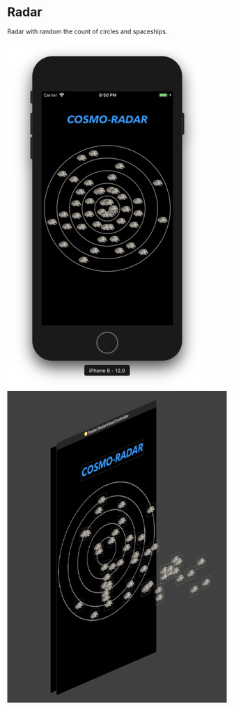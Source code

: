 # Radar
Radar with random the count of circles and spaceships.
 
![Screenshot](screenshot1.jpg)
![Screenshot](screenshot2.jpg)

